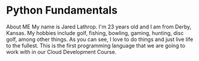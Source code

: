 # Python Fundamentals

About ME
My name is Jared Lathrop. I'm 23 years old and I am from Derby, Kansas. My hobbies include golf, fishing, bowling, gaming, hunting, disc golf, among other things. As you can see, I love to do things and just live life to the fullest.
This is the first programming language that we are going to work with in our Cloud Development Course.
